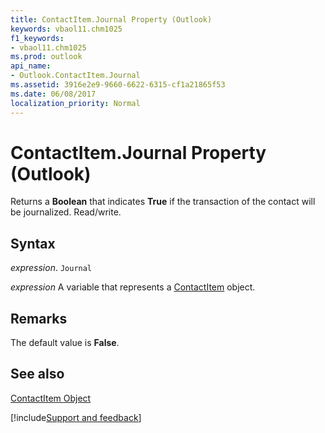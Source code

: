 ```yaml
---
title: ContactItem.Journal Property (Outlook)
keywords: vbaol11.chm1025
f1_keywords:
- vbaol11.chm1025
ms.prod: outlook
api_name:
- Outlook.ContactItem.Journal
ms.assetid: 3916e2e9-9660-6622-6315-cf1a21865f53
ms.date: 06/08/2017
localization_priority: Normal
---
```



# ContactItem.Journal Property (Outlook)

Returns a  **Boolean** that indicates **True** if the transaction of the contact will be journalized. Read/write.


## Syntax

_expression_. `Journal`

_expression_ A variable that represents a [ContactItem](./Outlook.ContactItem.md) object.


## Remarks

The default value is  **False**.


## See also


[ContactItem Object](Outlook.ContactItem.md)

[!include[Support and feedback](~/includes/feedback-boilerplate.md)]